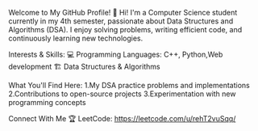 Welcome to My GitHub Profile! 👋
Hi! I'm a Computer Science student currently in my 4th semester, passionate about Data Structures and Algorithms (DSA).
I enjoy solving problems, writing efficient code, and continuously learning new technologies.

Interests & Skills: 
💻 Programming Languages: C++, Python,Web development
🏗️ Data Structures & Algorithms

What You'll Find Here:
1.My DSA practice problems and implementations
2.Contributions to open-source projects
3.Experimentation with new programming concepts

Connect With Me
🏆 LeetCode: https://leetcode.com/u/rehT2vuSqq/
